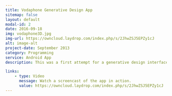 ```yaml
---
title: Vodaphone Generative Design App
sitemap: false
layout: default
modal-id: 2
date: 2016-09-18
img: vodaphone3D.jpg
img-url: https://owncloud.laydrop.com/index.php/s/2JhwZSJ5EPZy1cJ
alt: image-alt
project-date: September 2013
category: Programming
service: Android App
description: This was a first attempt for a generative design interface, made for the Vodaphone booth at IFA 2013. And this is how it works, you start the app on your phone and record a sound. Then it would generate a design based on that audio recording. All the design information was encoded in java code inside the app.

links:
    - type: Video
      message: Watch a screencast of the app in action.
      value: https://owncloud.laydrop.com/index.php/s/2JhwZSJ5EPZy1cJ
---
```

